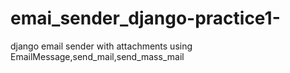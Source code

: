 # emai_sender_django-practice1-
django email sender with attachments using EmailMessage,send_mail,send_mass_mail
